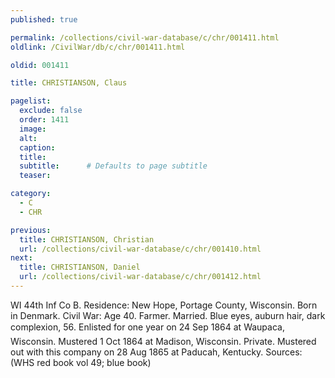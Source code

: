 ```yaml
---
published: true

permalink: /collections/civil-war-database/c/chr/001411.html
oldlink: /CivilWar/db/c/chr/001411.html

oldid: 001411

title: CHRISTIANSON, Claus

pagelist:
  exclude: false
  order: 1411
  image: 
  alt:
  caption:
  title:
  subtitle:      # Defaults to page subtitle
  teaser:

category: 
  - C 
  - CHR

previous:
  title: CHRISTIANSON, Christian
  url: /collections/civil-war-database/c/chr/001410.html  
next:
  title: CHRISTIANSON, Daniel
  url: /collections/civil-war-database/c/chr/001412.html   
---
```

WI 44th Inf Co B. Residence: New Hope, Portage County, Wisconsin. Born in Denmark. Civil War: Age 40. Farmer. Married. Blue eyes, auburn hair, dark complexion, 5&#146;6&#148;. Enlisted for one year on 24 Sep 1864 at Waupaca, Wisconsin. Mustered 1 Oct 1864 at Madison, Wisconsin. Private. Mustered out with this company on 28 Aug 1865 at Paducah, Kentucky. Sources: (WHS red book vol 49; blue book)